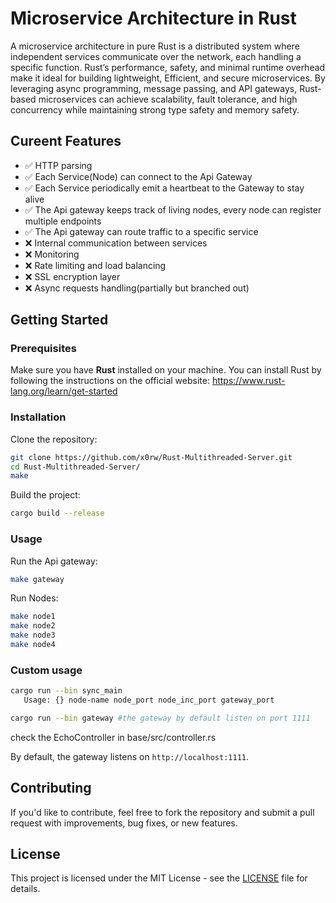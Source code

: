 # Microservice Architecture in Rust
A microservice architecture in pure Rust is a distributed system where independent services communicate over the network, each handling a specific function. Rust’s performance, safety, and minimal runtime overhead make it ideal for building lightweight, 
Efficient, and secure microservices. 
By leveraging async programming, message passing, and API gateways, Rust-based microservices can achieve scalability, fault tolerance, and high concurrency while maintaining strong type safety and memory safety.

## Cureent Features
- ✅   HTTP parsing
- ✅   Each Service(Node) can connect to the Api Gateway
- ✅   Each Service periodically emit a heartbeat to the Gateway to stay alive
- ✅   The Api gateway keeps track of living nodes, every node can register multiple endpoints
- ✅   The Api gateway can route traffic to a specific service
- ❌   Internal communication between services
- ❌   Monitoring
- ❌   Rate limiting and load balancing
- ❌   SSL encryption layer
- ❌   Async requests handling(partially but branched out)

## Getting Started

### Prerequisites

Make sure you have **Rust** installed on your machine. You can install Rust by following the instructions on the official website: https://www.rust-lang.org/learn/get-started

### Installation

Clone the repository:

```bash
git clone https://github.com/x0rw/Rust-Multithreaded-Server.git
cd Rust-Multithreaded-Server/
make
```

Build the project:

```bash
cargo build --release
```

### Usage

Run the Api gateway:

```bash
make gateway
```
Run Nodes:

```bash
make node1
make node2
make node3
make node4
```
### Custom usage 
```bash
cargo run --bin sync_main
   Usage: {} node-name node_port node_inc_port gateway_port

cargo run --bin gateway #the gateway by default listen on port 1111

```
check the EchoController in base/src/controller.rs

By default, the gateway listens on `http://localhost:1111`.


## Contributing

If you'd like to contribute, feel free to fork the repository and submit a pull request with improvements, bug fixes, or new features.

## License

This project is licensed under the MIT License - see the [LICENSE](LICENSE) file for details.
